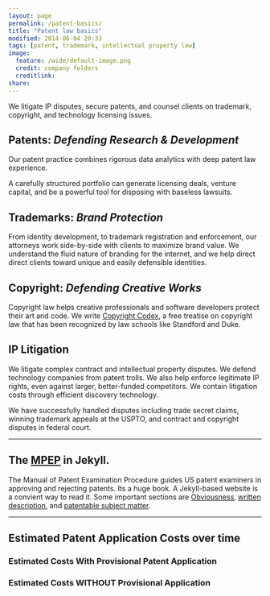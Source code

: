 ```yaml
---
layout: page
permalink: /patent-basics/
title: "Patent law basics"
modified: 2014-06-04 20:33
tags: [patent, trademark, intellectual property law]
image:
  feature: /wide/default-image.png
  credit: company folders 
  creditlink: 
share: 
---
```




We litigate IP disputes, secure patents, and counsel clients on trademark, copyright, and technology licensing issues.

## Patents:  <em>Defending Research & Development</em>

Our patent practice combines rigorous data analytics with deep patent law experience.

A carefully structured portfolio can generate licensing deals, venture capital, and be a powerful tool for disposing with baseless lawsuits.

## Trademarks:  <em>Brand Protection</em>

From identity development, to trademark registration and enforcement, our attorneys work side-by-side with clients to maximize brand value. We understand the fluid nature of branding for the internet, and we help direct  direct clients toward unique and easily defensible identities.

## Copyright:  <em>Defending Creative Works</em>

Copyright law helps creative professionals and software developers protect their art and code. We write <a href="http://www.copyrightcodex.com/">Copyright Codex</a>, a free treatise on copyright law that has been recognized by law schools like Standford and Duke. 
        
## IP Litigation

We litigate complex contract and intellectual property disputes. We defend technology companies from patent trolls. We also help enforce legitimate IP rights, even against larger, better-funded competitors. We contain litigation costs through efficient discovery technology. 

We have successfully handled disputes including trade secret claims, winning trademark appeals at the USPTO, and contract and copyright disputes in federal court.


- - -

## The [MPEP](../MPEP/index.html) in Jekyll. 
The Manual of Patent Examination Procedure guides US patent examiners in approving and rejecting patents. Its a huge book. A Jekyll-based website is a convient way to read it. 
Some important sections are [Obviousness](../MPEP/s2141.html), [written description](../MPEP/s2163.html), and [patentable subject matter](../MPEP/s2106.html).


- - - 

## Estimated Patent Application Costs over time

### Estimated Costs With Provisional Patent Application

<script type="text/javascript" src="//ajax.googleapis.com/ajax/static/modules/gviz/1.0/chart.js">
{"dataSourceUrl":"//docs.google.com/a/adlervermillion.com/spreadsheet/tq?key=0AiQditI0jFUidF9Lanl4V3RBLWx6U2FRSnBuSkdQREE&transpose=0&headers=1&merge=COLS&range=A1%3AA13%2CB1%3AB13%2CF1%3AF13&gid=0&pub=1","options":{"titleTextStyle":{"bold":true,"color":"#6d9eeb","fontSize":"14"},"series":{"0":{"errorBars":{"errorType":"none","magnitude":30},"color":"#6d9eeb","pointSize":0,"lineWidth":2,"annotations":{"textStyle":{"color":null,"fontSize":"12"}},"areaOpacity":"0"},"4":{"hasAnnotations":true}},"fontName":"Arial","legendTextStyle":{"color":"#434343","fontSize":12},"animation":{"duration":0},"width":1519,"hAxis":{"titleTextStyle":{"bold":true,"color":"#999999","italic":true,"fontSize":"14"},"title":"Years 0 - 3","useFormatFromData":true,"slantedTextAngle":30,"slantedText":true,"minValue":null,"viewWindowMode":null,"textStyle":{"color":"#999999","fontSize":"14"},"viewWindow":null,"maxValue":null},"chartArea":{"height":"","width":"","left":"","top":""},"vAxes":[{"title":"","useFormatFromData":true,"minValue":0,"viewWindowMode":"explicit","textStyle":{"color":"#999999","fontSize":"14"},"logScale":false,"viewWindow":{"max":15000,"min":0},"maxValue":15000},{"useFormatFromData":true,"minValue":null,"logScale":false,"viewWindow":{"max":null,"min":null},"maxValue":null}],"title":"Adler Vermillion: Estimated Patent Application Costs","booleanRole":"certainty","height":913,"domainAxis":{"direction":1},"legend":"in","annotations":{"domain":{"style":"line","textStyle":{"color":"#b7b7b7","fontSize":"12"},"stemColor":"#efefef"}},"isStacked":false,"tooltip":{"trigger":"none"},"focusTarget":"series"},"state":{},"view":{"columns":[0,{"label":"Title","properties":{"role":"annotation"},"sourceColumn":1},2]},"isDefaultVisualization":true,"chartType":"AreaChart","chartName":"Chart 1"}
</script>



### Estimated Costs WITHOUT Provisional Application

<script type="text/javascript" src="//ajax.googleapis.com/ajax/static/modules/gviz/1.0/chart.js">
{"dataSourceUrl":"//docs.google.com/a/adlervermillion.com/spreadsheet/tq?key=0AmQG1hnDXKgPdHNPcTRGNDhVcWpoSlV1dWhocjd1SGc&transpose=0&headers=1&merge=COLS&range=A1%3AA13%2CB1%3AB13%2CF1%3AF13&gid=0&pub=1","options":{"titleTextStyle":{"bold":true,"color":"#6d9eeb","fontSize":"14"},"series":{"0":{"errorBars":{"errorType":"none","magnitude":30},"color":"#6d9eeb","pointSize":0,"lineWidth":2,"annotations":{"textStyle":{"color":null,"fontSize":"12"}},"areaOpacity":"0"},"4":{"hasAnnotations":true}},"fontName":"Arial","legendTextStyle":{"color":"#434343","fontSize":12},"animation":{"duration":0},"width":1519,"hAxis":{"titleTextStyle":{"bold":true,"color":"#999999","italic":true,"fontSize":"14"},"title":"Years 0 - 3","useFormatFromData":true,"slantedTextAngle":30,"slantedText":true,"minValue":null,"viewWindowMode":null,"textStyle":{"color":"#999999","fontSize":"14"},"viewWindow":null,"maxValue":null},"chartArea":{"height":"","width":"","left":"","top":""},"vAxes":[{"title":"","useFormatFromData":true,"minValue":0,"viewWindowMode":"explicit","textStyle":{"color":"#999999","fontSize":"14"},"logScale":false,"viewWindow":{"max":15000,"min":0},"maxValue":15000},{"useFormatFromData":true,"minValue":null,"logScale":false,"viewWindow":{"max":null,"min":null},"maxValue":null}],"title":"Adler Vermillion: Estimated Patent Application Costs","booleanRole":"certainty","height":913,"domainAxis":{"direction":1},"legend":"in","annotations":{"domain":{"style":"line","textStyle":{"color":"#b7b7b7","fontSize":"12"},"stemColor":"#efefef"}},"isStacked":false,"tooltip":{"trigger":"none"},"focusTarget":"series"},"state":{},"view":{"columns":[0,{"label":"Title","properties":{"role":"annotation"},"sourceColumn":1},2]},"isDefaultVisualization":true,"chartType":"AreaChart","chartName":"Chart 1"}
</script>

